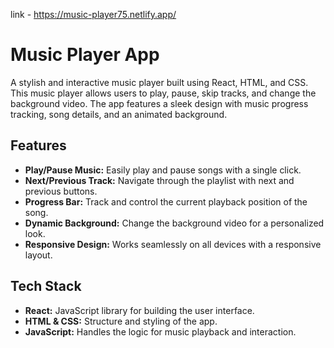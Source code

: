 link - https://music-player75.netlify.app/

# Music Player App

A stylish and interactive music player built using React, HTML, and CSS. This music player allows users to play, pause, skip tracks, and change the background video. The app features a sleek design with music progress tracking, song details, and an animated background.

## Features

- **Play/Pause Music:** Easily play and pause songs with a single click.
- **Next/Previous Track:** Navigate through the playlist with next and previous buttons.
- **Progress Bar:** Track and control the current playback position of the song.
- **Dynamic Background:** Change the background video for a personalized look.
- **Responsive Design:** Works seamlessly on all devices with a responsive layout.

## Tech Stack

- **React:** JavaScript library for building the user interface.
- **HTML & CSS:** Structure and styling of the app.
- **JavaScript:** Handles the logic for music playback and interaction.

